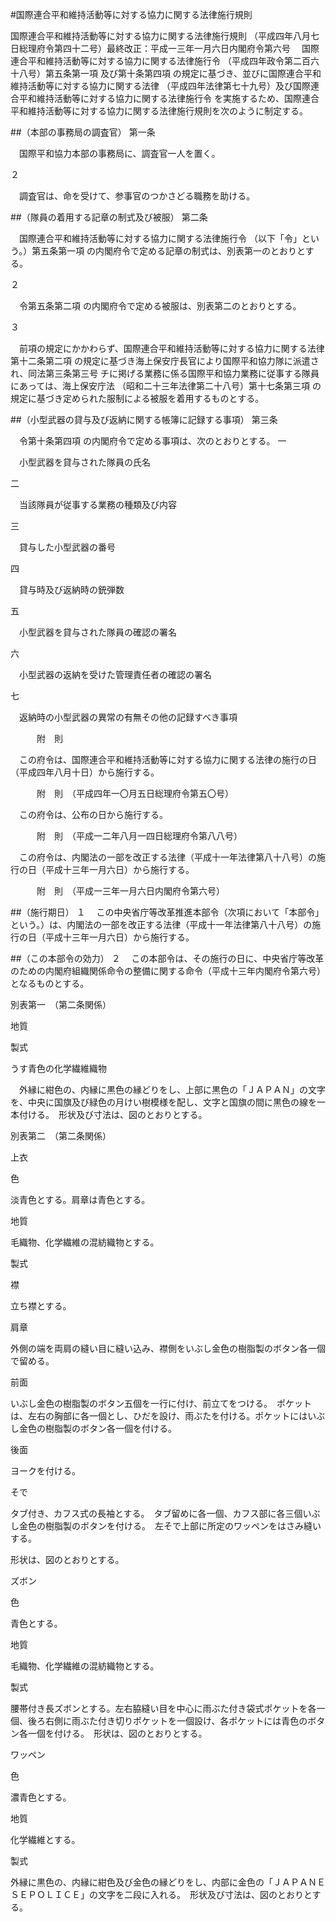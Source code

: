 #国際連合平和維持活動等に対する協力に関する法律施行規則



国際連合平和維持活動等に対する協力に関する法律施行規則
（平成四年八月七日総理府令第四十二号）最終改正：平成一三年一月六日内閣府令第六号
　国際連合平和維持活動等に対する協力に関する法律施行令
（平成四年政令第二百六十八号）第五条第一項
及び第十条第四項
の規定に基づき、並びに国際連合平和維持活動等に対する協力に関する法律
（平成四年法律第七十九号）及び国際連合平和維持活動等に対する協力に関する法律施行令
を実施するため、国際連合平和維持活動等に対する協力に関する法律施行規則を次のように制定する。

##（本部の事務局の調査官）
第一条

　国際平和協力本部の事務局に、調査官一人を置く。

２

　調査官は、命を受けて、参事官のつかさどる職務を助ける。



##（隊員の着用する記章の制式及び被服）
第二条

　国際連合平和維持活動等に対する協力に関する法律施行令
（以下「令」という。）第五条第一項
の内閣府令で定める記章の制式は、別表第一のとおりとする。

２

　令第五条第二項
の内閣府令で定める被服は、別表第二のとおりとする。

３

　前項の規定にかかわらず、国際連合平和維持活動等に対する協力に関する法律第十二条第二項
の規定に基づき海上保安庁長官により国際平和協力隊に派遣され、同法第三条第三号
チに掲げる業務に係る国際平和協力業務に従事する隊員にあっては、海上保安庁法
（昭和二十三年法律第二十八号）第十七条第三項
の規定に基づき定められた服制による被服を着用するものとする。



##（小型武器の貸与及び返納に関する帳簿に記録する事項）
第三条

　令第十条第四項
の内閣府令で定める事項は、次のとおりとする。
一

　小型武器を貸与された隊員の氏名

二

　当該隊員が従事する業務の種類及び内容

三

　貸与した小型武器の番号

四

　貸与時及び返納時の銃弾数

五

　小型武器を貸与された隊員の確認の署名

六

　小型武器の返納を受けた管理責任者の確認の署名

七

　返納時の小型武器の異常の有無その他の記録すべき事項





　　　附　則


　この府令は、国際連合平和維持活動等に対する協力に関する法律の施行の日（平成四年八月十日）から施行する。


　　　附　則　（平成四年一〇月五日総理府令第五〇号）


　この府令は、公布の日から施行する。


　　　附　則　（平成一二年八月一四日総理府令第八八号）


　この府令は、内閣法の一部を改正する法律（平成十一年法律第八十八号）の施行の日（平成十三年一月六日）から施行する。


　　　附　則　（平成一三年一月六日内閣府令第六号）

##（施行期日）
１
　この中央省庁等改革推進本部令（次項において「本部令」という。）は、内閣法の一部を改正する法律（平成十一年法律第八十八号）の施行の日（平成十三年一月六日）から施行する。

##（この本部令の効力）
２
　この本部令は、その施行の日に、中央省庁等改革のための内閣府組織関係命令の整備に関する命令（平成十三年内閣府令第六号）となるものとする。


別表第一　（第二条関係）




地質

製式




うす青色の化学繊維織物

　外縁に紺色の、内縁に黒色の縁どりをし、上部に黒色の「ＪＡＰＡＮ」の文字を、中央に国旗及び緑色の月けい樹模様を配し、文字と国旗の間に黒色の線を一本付ける。　形状及び寸法は、図のとおりとする。




別表第二　（第二条関係）




上衣

色

淡青色とする。肩章は青色とする。




地質

毛織物、化学繊維の混紡織物とする。




製式

襟

立ち襟とする。




肩章

外側の端を両肩の縫い目に縫い込み、襟側をいぶし金色の樹脂製のボタン各一個で留める。




前面

いぶし金色の樹脂製のボタン五個を一行に付け、前立てをつける。　ポケットは、左右の胸部に各一個とし、ひだを設け、雨ぶたを付ける。ポケットにはいぶし金色の樹脂製のボタン各一個を付ける。




後面

ヨークを付ける。




そで

タブ付き、カフス式の長袖とする。　タブ留めに各一個、カフス部に各三個いぶし金色の樹脂製のボタンを付ける。　左そで上部に所定のワッペンをはさみ縫いする。




形状は、図のとおりとする。




ズボン

色

青色とする。




地質

毛織物、化学繊維の混紡織物とする。




製式

腰帯付き長ズボンとする。左右脇縫い目を中心に雨ぶた付き袋式ポケットを各一個、後ろ右側に雨ぶた付き切りポケットを一個設け、各ポケットには青色のボタン各一個を付ける。　形状は、図のとおりとする。




ワッペン

色

濃青色とする。




地質

化学繊維とする。




製式

外縁に黒色の、内縁に紺色及び金色の縁どりをし、内部に金色の「ＪＡＰＡＮＥＳＥＰＯＬＩＣＥ」の文字を二段に入れる。　形状及び寸法は、図のとおりとする。







